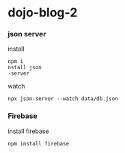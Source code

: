 # dojo-blog-2


### json server
install
```
npm i
nstall json
-server
```

watch 
```
npx json-server --watch data/db.json
```
### Firebase

install firebase
````
npm install firebase
````


